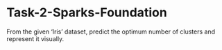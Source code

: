 # Task-2-Sparks-Foundation
From the given ‘Iris’ dataset, predict the optimum number of clusters
and represent it visually.
